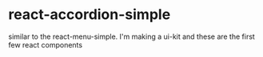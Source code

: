 
# react-accordion-simple
similar to the react-menu-simple. I'm making a ui-kit and these are the first few react components
